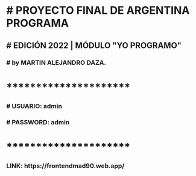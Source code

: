 <html>
    <div>
      <h1>
        # PROYECTO FINAL DE ARGENTINA PROGRAMA
      </h1>
    </div>
    <div>
      <h2>
        # EDICIÓN 2022 | MÓDULO "YO PROGRAMO"
      </h2>
    </div>
    <div>
      <h3>
        # by MARTIN ALEJANDRO DAZA.
      </h3>
    </div>
    <div>
      <h1>
        *********************
      </h1>
    </div>
    <div>
      <h3>
        # USUARIO: admin
      </h3>
    </div>
    <div>
      <h3>
        # PASSWORD: admin
      </h3>
    </div>
    <div>
      <h1>
        *********************
      </h1>
    </div>
    <div>
      <h3>
     LINK: https://frontendmad90.web.app/
      </h3>
    </div>
</html>
